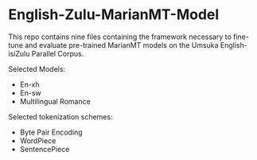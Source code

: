 # English-Zulu-MarianMT-Model

This repo contains nine files containing the framework necessary to fine-tune and evaluate pre-trained MarianMT models on the Umsuka English-isiZulu Parallel Corpus.

Selected Models:
- En-xh 
- En-sw
- Multilingual Romance

Selected tokenization schemes:
- Byte Pair Encoding
- WordPiece
- SentencePiece